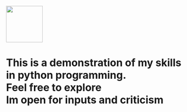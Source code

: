 <img src="https://user-images.githubusercontent.com/74038190/212257472-08e52665-c503-4bd9-aa20-f5a4dae769b5.gif" width="100"><br>
<h1>This is a demonstration of my skills in python programming.<br>Feel free to explore<br>Im open for inputs and criticism </h1>
